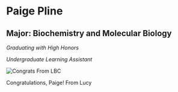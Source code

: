 # Paige Pline

## Major: Biochemistry and Molecular Biology

*Graduating with High Honors*

*Undergraduate Learning Assistant*

<img class="markdownImage" src="./markdownAssetPath/Congrats-from-LBC.png" alt="Congrats From LBC"/>

Congratulations, Paige! From Lucy